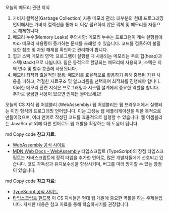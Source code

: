 오늘의 메모리 관련 지식

1. 가비지 컬렉션(Garbage Collection)
   자동 메모리 관리: 대부분의 현대 프로그래밍 언어에서는 가비지 컬렉션을 통해 더 이상 필요하지 않은 객체 및 메모리를 자동으로 해제합니다.
2. 메모리 누수(Memory Leaks)
   주의사항: 메모리 누수는 프로그램이 계속 실행됨에 따라 메모리 사용량이 증가하는 문제를 초래할 수 있습니다. 코드를 검토하여 불필요한 참조 및 자원 해제를 확인하고 관리해야 합니다.
3. 힙과 스택
   메모리 영역: 프로그램이 실행될 때 사용되는 메모리는 주로 힙(heap)과 스택(stack)으로 나뉩니다. 힙은 동적으로 할당되는 메모리에 사용되고, 스택은 지역 변수 및 함수 호출에 사용됩니다.
4. 메모리 최적화
   효율적인 활용: 메모리를 효율적으로 활용하기 위해 중복된 자원 사용을 피하고, 적절한 자료구조 및 알고리즘을 선택하여 최적화를 진행해야 합니다.
   이러한 메모리 관련 지식은 프로그래밍과 시스템 설계에서 중요한 역할을 합니다. 추가로 궁금한 내용이 있으면 언제든 물어보세요!

오늘의 CS 지식
웹 어셈블리 (WebAssembly)
웹 어셈블리는 웹 브라우저에서 실행되는 이진 형식의 프로그래밍 언어입니다. 이는 고성능 웹 애플리케이션을 위한 목적으로 만들어졌으며, 여러 언어로 작성된 코드를 효율적으로 실행할 수 있습니다. 웹 어셈블리는 JavaScript 외에 다른 언어로도 웹 개발을 확장하는 데 도움이 됩니다.

md
Copy code
**참고 자료:**

- [WebAssembly 공식 사이트](https://webassembly.org/)
- [MDN Web Docs - WebAssembly](https://developer.mozilla.org/en-US/docs/WebAssembly)
  타입스크립트 (TypeScript)의 장점
  타입스크립트는 자바스크립트에 정적 타입을 추가한 언어로, 많은 개발자들에게 선호되고 있습니다. 코드 가독성과 유지보수성을 향상시키며, 버그를 미리 방지할 수 있는 장점이 있습니다.

md
Copy code
**참고 자료:**

- [TypeScript 공식 사이트](https://www.typescriptlang.org/)
- [타입스크립트 핸드북](https://typescript-kr.github.io/)
  이 CS 지식들은 현대 웹 개발에 중요한 역할을 하는 주제들입니다. 자세한 내용은 참고 자료를 통해 학습하시기를 권장합니다.
